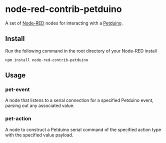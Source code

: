 # node-red-contrib-petduino

A set of <a href="http://nodered.org" target="_new">Node-RED</a> nodes for interacting with a <a href="http://circuitbeard.co.uk/petduino" target="_new">Petduino</a>.

## Install

Run the following command in the root directory of your Node-RED install

    npm install node-red-contrib-petduino


## Usage

### pet-event

A node that listens to a serial connection for a specified Petduino event, parsing out any associated value.

### pet-action

A node to construct a Petduino serial command of the specified action type with the specified value payload.